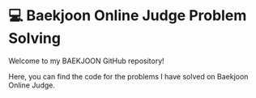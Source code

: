 # 💻 Baekjoon Online Judge Problem Solving
Welcome to my BAEKJOON GitHub repository! 

Here, you can find the code for the problems I have solved on Baekjoon Online Judge.
